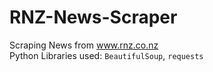 # RNZ-News-Scraper
Scraping News from www.rnz.co.nz  
Python Libraries used: `BeautifulSoup`, `requests`
